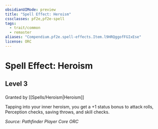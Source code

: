 ```yaml
---
obsidianUIMode: preview
title: "Spell Effect: Heroism"
cssclasses: pf2e,pf2e-spell
tags:
  - trait/common
  - remaster
aliases: "Compendium.pf2e.spell-effects.Item.l9HRQggofFGIxEse"
license: ORC
---
```

# Spell Effect: Heroism
## Level 3
### 






Granted by [[Spells/Heroism|Heroism]]

Tapping into your inner heroism, you get a +1 status bonus to attack rolls, Perception checks, saving throws, and skill checks.

*Source: Pathfinder Player Core*
*ORC*